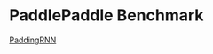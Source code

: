 # PaddlePaddle Benchmark

[PaddingRNN](https://github.com/PaddlePaddle/models/tree/benchmark/PaddleNLP/language_model)
